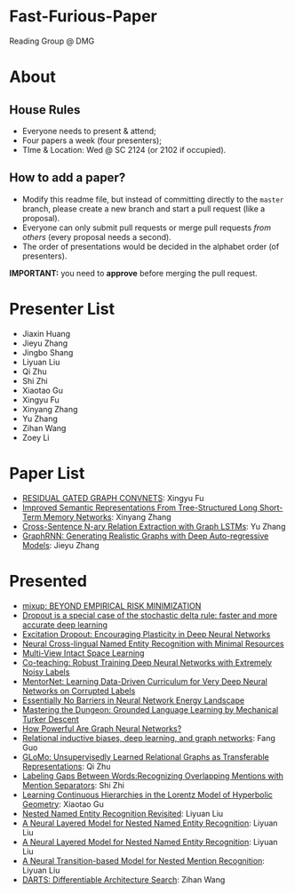# Fast-Furious-Paper
Reading Group @ DMG

# About

## House Rules
- Everyone needs to present & attend;
- Four papers a week (four presenters);
- TIme & Location: Wed @ SC 2124 (or 2102 if occupied).

## How to add a paper?
- Modify this readme file, but instead of committing directly to the `master` branch, please create a new branch and start a pull request (like a proposal).
- Everyone can only submit pull requests or merge pull requests *from others* (every proposal needs a second).
- The order of presentations would be decided in the alphabet order (of presenters).

**IMPORTANT:** you need to **approve** before merging the pull request.

# Presenter List

- Jiaxin Huang
- Jieyu Zhang
- Jingbo Shang
- Liyuan Liu
- Qi Zhu
- Shi Zhi
- Xiaotao Gu
- Xingyu Fu
- Xinyang Zhang
- Yu Zhang
- Zihan Wang
- Zoey Li

# Paper List

- [RESIDUAL GATED GRAPH CONVNETS](https://arxiv.org/pdf/1711.07553.pdf): Xingyu Fu
- [Improved Semantic Representations From Tree-Structured Long Short-Term Memory Networks](https://arxiv.org/abs/1503.00075): Xinyang Zhang
- [Cross-Sentence N-ary Relation Extraction with Graph LSTMs](https://arxiv.org/pdf/1708.03743.pdf): Yu Zhang
- [GraphRNN: Generating Realistic Graphs with Deep Auto-regressive Models](https://arxiv.org/pdf/1802.08773.pdf): Jieyu Zhang

# Presented

- [mixup: BEYOND EMPIRICAL RISK MINIMIZATION](https://arxiv.org/pdf/1710.09412.pdf)
- [Dropout is a special case of the stochastic delta rule: faster and more accurate deep learning](https://arxiv.org/pdf/1808.03578.pdf)
- [Excitation Dropout: Encouraging Plasticity in Deep Neural Networks](https://openreview.net/pdf?id=H1xQSjCqFQ)
- [Neural Cross-lingual Named Entity Recognition with Minimal Resources](https://arxiv.org/pdf/1808.09861.pdf)
- [Multi-View Intact Space Learning](https://ieeexplore.ieee.org/stamp/stamp.jsp?tp=&arnumber=7072521)
- [Co-teaching: Robust Training Deep Neural Networks with Extremely Noisy Labels](https://arxiv.org/abs/1804.06872)
- [MentorNet: Learning Data-Driven Curriculum for Very Deep Neural Networks on Corrupted Labels](https://arxiv.org/abs/1712.05055)
- [Essentially No Barriers in Neural Network Energy Landscape](https://arxiv.org/pdf/1803.00885.pdf)
- [Mastering the Dungeon: Grounded Language Learning by Mechanical Turker Descent](https://arxiv.org/abs/1711.07950)
- [How Powerful Are Graph Neural Networks?](https://arxiv.org/abs/1810.00826)
- [Relational inductive biases, deep learning, and graph networks](https://arxiv.org/pdf/1806.01261.pdf): Fang Guo
- [GLoMo: Unsupervisedly Learned Relational Graphs as Transferable Representations](https://arxiv.org/abs/1806.05662): Qi Zhu
- [Labeling Gaps Between Words:Recognizing Overlapping Mentions with Mention Separators](http://www.statnlp.org/research/ie/emnlp2017-mention-separators.pdf): Shi Zhi
- [Learning Continuous Hierarchies in the Lorentz Model of Hyperbolic Geometry](https://arxiv.org/pdf/1806.03417.pdf): Xiaotao Gu
- [Nested Named Entity Recognition Revisited](http://aclweb.org/anthology/N18-1079): Liyuan Liu
- [A Neural Layered Model for Nested Named Entity Recognition](http://aclweb.org/anthology/N18-1131): Liyuan Liu
- [A Neural Layered Model for Nested Named Entity Recognition](http://aclweb.org/anthology/N18-1131): Liyuan Liu
- [A Neural Transition-based Model for Nested Mention Recognition](https://arxiv.org/pdf/1810.01808.pdf): Liyuan Liu
- [DARTS: Differentiable Architecture Search](https://openreview.net/forum?id=S1eYHoC5FX&noteId=rkxzCbNziX): Zihan Wang
